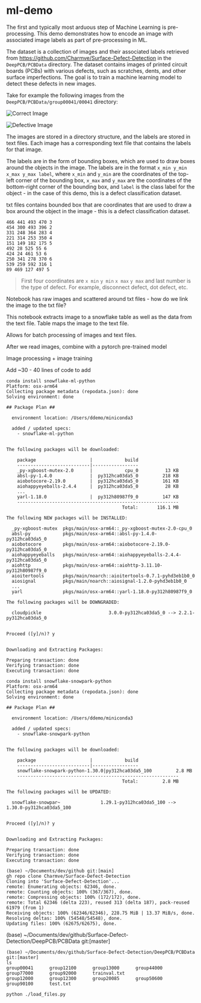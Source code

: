 # ml-demo

The first and typically most arduous step of Machine Learning is pre-processing. This demo demonstrates how to encode an image with associated image labels as part of pre-processing in ML.

The dataset is a collection of images and their associated labels retrieved from https://github.com/Charmve/Surface-Defect-Detection in the `DeepPCB/PCBData` directory. The dataset contains images of printed circuit boards (PCBs) with various defects, such as scratches, dents, and other surface imperfections. The goal is to train a machine learning model to detect these defects in new images.

Take for example the following images from the `DeepPCB/PCBData/group00041/00041` directory:

![Correct Image](https://github.com/Charmve/Surface-Defect-Detection/blob/master/DeepPCB/PCBData/group00041/00041/00041000_temp.jpg)

![Defective Image](https://github.com/Charmve/Surface-Defect-Detection/blob/master/DeepPCB/PCBData/group00041/00041/00041000_test.jpg)


The images are stored in a directory structure, and the labels are stored in text files. Each image has a corresponding text file that contains the labels for that image.

The labels are in the form of bounding boxes, which are used to draw boxes around the objects in the image. The labels are in the format `x_min y_min x_max y_max label`, where `x_min` and `y_min` are the coordinates of the top-left corner of the bounding box, `x_max` and `y_max` are the coordinates of the bottom-right corner of the bounding box, and `label` is the class label for the object - in the case of this demo, this is a defect classification dataset.

txt files contains bounded box that are coordinates that are used to draw a box around the object in the image - this is a defect classification dataset.


```text
466 441 493 470 3
454 300 493 396 2
331 248 364 283 4
221 314 253 350 4
151 149 182 175 5
492 28 525 55 6
424 24 461 53 6
250 341 278 370 6
539 259 592 316 1
89 469 127 497 5
```

> First four coordinates are `x min` `y min` `x max` `y max` and last number is the type of defect. For example, disconnect defect, dot defect, etc.



Notebook has raw images and scattered around txt files - how do we link the image to the txt file?

This notebook extracts image to a snowflake table as well as the data from the text file. Table maps the image to the text file.

Allows for batch processing of images and text files.

After we read images, combine with a pytorch pre-trained model 

Image processing + image training 

Add ~30 - 40 lines of code to add 




```shell
conda install snowflake-ml-python
Platform: osx-arm64
Collecting package metadata (repodata.json): done
Solving environment: done

## Package Plan ##

  environment location: /Users/ddemo/miniconda3

  added / updated specs:
    - snowflake-ml-python


The following packages will be downloaded:

    package                    |            build
    ---------------------------|-----------------
    _py-xgboost-mutex-2.0      |            cpu_0          13 KB
    absl-py-1.4.0              |  py312hca03da5_0         218 KB
    aiobotocore-2.19.0         |  py312hca03da5_0         161 KB
    aiohappyeyeballs-2.4.4     |  py312hca03da5_0          28 KB
    ...
    yarl-1.18.0                |  py312h80987f9_0         147 KB
    ------------------------------------------------------------
                                           Total:       116.1 MB

The following NEW packages will be INSTALLED:

  _py-xgboost-mutex  pkgs/main/osx-arm64::_py-xgboost-mutex-2.0-cpu_0 
  absl-py            pkgs/main/osx-arm64::absl-py-1.4.0-py312hca03da5_0 
  aiobotocore        pkgs/main/osx-arm64::aiobotocore-2.19.0-py312hca03da5_0 
  aiohappyeyeballs   pkgs/main/osx-arm64::aiohappyeyeballs-2.4.4-py312hca03da5_0 
  aiohttp            pkgs/main/osx-arm64::aiohttp-3.11.10-py312h80987f9_0 
  aioitertools       pkgs/main/noarch::aioitertools-0.7.1-pyhd3eb1b0_0 
  aiosignal          pkgs/main/noarch::aiosignal-1.2.0-pyhd3eb1b0_0 
  ...
  yarl               pkgs/main/osx-arm64::yarl-1.18.0-py312h80987f9_0 

The following packages will be DOWNGRADED:

  cloudpickle                         3.0.0-py312hca03da5_0 --> 2.2.1-py312hca03da5_0 


Proceed ([y]/n)? y


Downloading and Extracting Packages:
                                                                                                                                                                    
Preparing transaction: done                                                                                                                                         
Verifying transaction: done                                                                                                                                         
Executing transaction: done                                                                                                                                         
```

```shell
conda install snowflake-snowpark-python
Platform: osx-arm64
Collecting package metadata (repodata.json): done
Solving environment: done

## Package Plan ##

  environment location: /Users/ddemo/miniconda3

  added / updated specs:
    - snowflake-snowpark-python


The following packages will be downloaded:

    package                    |            build
    ---------------------------|-----------------
    snowflake-snowpark-python-1.30.0|py312hca03da5_100         2.8 MB
    ------------------------------------------------------------
                                           Total:         2.8 MB

The following packages will be UPDATED:

  snowflake-snowpar~               1.29.1-py312hca03da5_100 --> 1.30.0-py312hca03da5_100 


Proceed ([y]/n)? y


Downloading and Extracting Packages:
                                                                                                                                                                    
Preparing transaction: done
Verifying transaction: done
Executing transaction: done
```

```shell
(base) ~/Documents/dev/github git:[main]
gh repo clone Charmve/Surface-Defect-Detection
Cloning into 'Surface-Defect-Detection'...
remote: Enumerating objects: 62346, done.
remote: Counting objects: 100% (367/367), done.
remote: Compressing objects: 100% (172/172), done.
remote: Total 62346 (delta 223), reused 313 (delta 187), pack-reused 61979 (from 1)
Receiving objects: 100% (62346/62346), 228.75 MiB | 13.37 MiB/s, done.
Resolving deltas: 100% (54548/54548), done.
Updating files: 100% (62675/62675), done.
```

(base) ~/Documents/dev/github/Surface-Defect-Detection/DeepPCB/PCBData git:[master]

```shell
(base) ~/Documents/dev/github/Surface-Defect-Detection/DeepPCB/PCBData git:[master]
ls
group00041      group12100      group13000      group44000      group77000      group92000      trainval.txt
group12000      group12300      group20085      group50600      group90100      test.txt
```


```shell
python ./load_files.py
```
